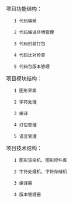 项目功能结构：

       1 代码编辑

       2 代码编译环境管理

       3 代码封装打包

       4 代码比对检查

       5 代码包版本管理

项目模块结构：

       1 图形界面

       2 字符处理

       3 编译

       4 打包管理

       5 语言管理


项目技术结构：

       1 图形渲染机、图形控件库

       2 字符处理机、字符存储机

       3 编译器

       4 版本管理器
